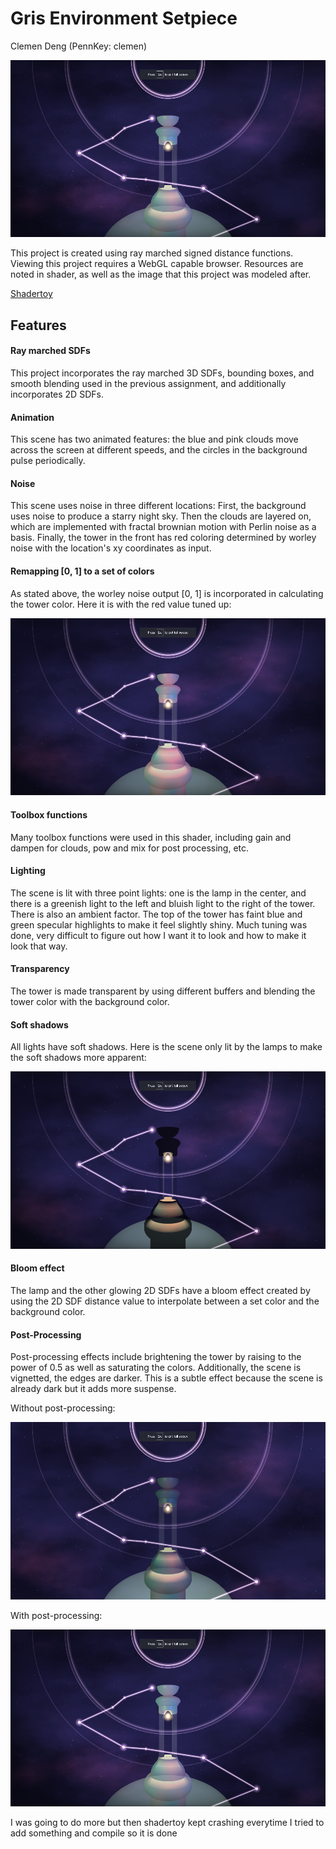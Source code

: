 # Gris Environment Setpiece

Clemen Deng (PennKey: clemen)

![](main.png)

This project is created using ray marched signed distance functions. Viewing this project
requires a WebGL capable browser. Resources are noted in shader, as well as the image that this project was modeled after.

[Shadertoy](https://www.shadertoy.com/view/WsSGDy)

## Features

#### Ray marched SDFs
This project incorporates the ray marched 3D SDFs, bounding boxes, and smooth blending used in the previous assignment, and additionally incorporates 2D SDFs.

#### Animation
This scene has two animated features: the blue and pink clouds move across the screen at different speeds, and the circles in the background pulse periodically.

#### Noise
This scene uses noise in three different locations: First, the background uses noise to produce a starry night sky. Then the clouds are layered on, which are implemented with fractal brownian motion with Perlin noise as a basis. Finally, the tower in the front has red coloring determined by worley noise with the location's xy coordinates as input.

#### Remapping [0, 1] to a set of colors
As stated above, the worley noise output [0, 1] is incorporated in calculating the tower color. Here it is with the red value tuned up:

![](red.png)

#### Toolbox functions
Many toolbox functions were used in this shader, including gain and dampen for clouds, pow and mix for post processing, etc.

#### Lighting
The scene is lit with three point lights: one is the lamp in the center, and there is a greenish light to the left and bluish light to the right of the tower. There is also an ambient factor. The top of the tower has faint blue and green specular highlights to make it feel slightly shiny. Much tuning was done, very difficult to figure out how I want it to look and how to make it look that way.

#### Transparency
The tower is made transparent by using different buffers and blending the tower color with the background color.

#### Soft shadows
All lights have soft shadows. Here is the scene only lit by the lamps to make the soft shadows more apparent:

![](softShadows.png)

#### Bloom effect
The lamp and the other glowing 2D SDFs have a bloom effect created by using the 2D SDF distance value to interpolate between a set color and the background color.

#### Post-Processing
Post-processing effects include brightening the tower by raising to the power of 0.5 as well as saturating the colors. Additionally, the scene is vignetted, the edges are darker. This is a subtle effect because the scene is already dark but it adds more suspense.

Without post-processing:

![](naked.png)

With post-processing:

![](main.png)

I was going to do more but then shadertoy kept crashing everytime I tried to add something and compile so it is done